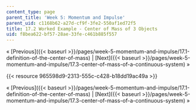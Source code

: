 ```yaml
---
content_type: page
parent_title: 'Week 5: Momentum and Impulse'
parent_uid: c1168b62-a27d-cf9f-3fe2-550af1ed72f5
title: 17.2 Worked Example - Center of Mass of 3 Objects
uid: f8bea622-bf57-28ae-33fe-c461b885f557
---
```


« [Previous]({{< baseurl >}}/pages/week-5-momentum-and-impulse/17.1-definition-of-the-center-of-mass) | [Next]({{< baseurl >}}/pages/week-5-momentum-and-impulse/17.3-center-of-mass-of-a-continuous-system) »

{{< resource 965598d9-2313-555c-c428-b18dd19ac49a >}}

« [Previous]({{< baseurl >}}/pages/week-5-momentum-and-impulse/17.1-definition-of-the-center-of-mass) | [Next]({{< baseurl >}}/pages/week-5-momentum-and-impulse/17.3-center-of-mass-of-a-continuous-system) »